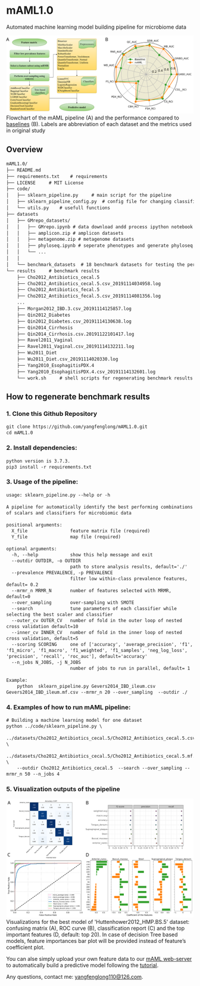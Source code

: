 # mAML1.0

Automated machine learning model building pipeline for microbiome data

![](./src/workflow_and_benchmark_results.svg)
Flowchart of the mAML pipeline (A) and the performance compared to [baselines](http://39.100.246.211:8050/Dataset) (B). Labels are abbreviation of each dataset and the metrics used in original study

## Overview

```md
mAML1.0/
├── README.md
├── requirements.txt 	# requirements 
├── LICENSE 	# MIT License 
├── code/
│   ├── sklearn_pipeline.py 	# main script for the pipeline
│   ├── sklearn_pipeline_config.py 	# config file for changing classifiers with parameters grid and scalars 
│   └── utils.py 	# usefull functions
├── datasets            
│   ├── GMrepo_datasets/
│	│	├── GMrepo.ipynb # data download andd process ipython notebook (python)
│	│	├── amplicon.zip # amplicon datasets
│	│	├── metagenome.zip # metagenome datasets
│	│	├── phyloseq.ipynb # seperate phenotypes and generate phyloseq.Rdata (R)
│	│	└── ...
│   │
│   └── benchmark_datasets  # 18 benchmark datasets for testing the performance of mAML
└── results 	# benchmark results
    ├── Cho2012_Antibiotics_cecal.5
    ├── Cho2012_Antibiotics_cecal.5.csv_20191114034958.log
    ├── Cho2012_Antibiotics_fecal.5
    ├── Cho2012_Antibiotics_fecal.5.csv_20191114081356.log
    ...
    ├── Morgan2012_IBD.3.csv_20191114125857.log
    ├── Qin2012_Diabetes
    ├── Qin2012_Diabetes.csv_20191114130638.log
    ├── Qin2014_Cirrhosis
    ├── Qin2014_Cirrhosis.csv.20191122101417.log
    ├── Ravel2011_Vaginal
    ├── Ravel2011_Vaginal.csv_20191114132211.log
    ├── Wu2011_Diet
    ├── Wu2011_Diet.csv_20191114020330.log
    ├── Yang2010_EsophagitisPDX.4
    ├── Yang2010_EsophagitisPDX.4.csv_20191114132601.log
    └── work.sh 	# shell scripts for regenerating benchmark results 
```

## How to regenerate benchmark results

### 1. Clone this Github Repository

```
git clone https://github.com/yangfenglong/mAML1.0.git
cd mAML1.0
```

### 2. Install dependencies:

```
python version is 3.7.3.
pip3 install -r requirements.txt
```

### 3. Usage of the pipeline:

```
usage: sklearn_pipeline.py --help or -h  

A pipeline for automatically identify the best performing combinations of scalars and classifiers for microbiomic data

positional arguments:
  X_file                feature matrix file (required)
  Y_file                map file (required)

optional arguments:
  -h, --help            show this help message and exit
  --outdir OUTDIR, -o OUTDIR
                        path to store analysis results, default='./'
  --prevalence PREVALENCE, -p PREVALENCE
                        filter low within-class prevalence features, default= 0.2
  --mrmr_n MRMR_N       number of features selected with MRMR, default=0
  --over_sampling       over-sampling with SMOTE
  --search              tune parameters of each classifier while selecting the best scaler and classifier
  --outer_cv OUTER_CV   number of fold in the outer loop of nested cross validation default=10
  --inner_cv INNER_CV   number of fold in the inner loop of nested cross validation, default=5
  --scoring SCORING     one of ['accuracy', 'average_precision', 'f1', 'f1_micro', 'f1_macro', 'f1_weighted', 'f1_samples', 'neg_log_loss', 'precision', 'recall', 'roc_auc'], default='accuracy'
  --n_jobs N_JOBS, -j N_JOBS
                        number of jobs to run in parallel, default= 1

Example:
    python  sklearn_pipeline.py Gevers2014_IBD_ileum.csv Gevers2014_IBD_ileum.mf.csv --mrmr_n 20 --over_sampling  --outdir ./ 

```

### 4. Examples of how to run mAML pipeline:

```
# Building a machine learning model for one dataset
python ../code/sklearn_pipeline.py \
	../datasets/Cho2012_Antibiotics_cecal.5/Cho2012_Antibiotics_cecal.5.csv \
	../datasets/Cho2012_Antibiotics_cecal.5/Cho2012_Antibiotics_cecal.5.mf.csv \
	--outdir Cho2012_Antibiotics_cecal.5  --search --over_sampling --mrmr_n 50 --n_jobs 4      
```

### 5. Visualization outputs of the pipeline

![](./src/Huttenhower2012_HMP.BS.5.results.svg)
Visualizations for the best model of 'Huttenhower2012_HMP.BS.5' dataset: confusing matrix (A), ROC curve (B), classification report (C) and the top important features (D, default: top 20). In case of decision Tree based models, feature importances bar plot will be provided instead of feature’s coefficient plot.




You can alse simply upload your own feature data to our [mAML web-server](http://39.100.246.211:8050/Server) to automatically build a predictive model following the [tutorial](http://39.100.246.211:8050/Help).  


Any questions, contact me: yangfenglong110@126.com.
